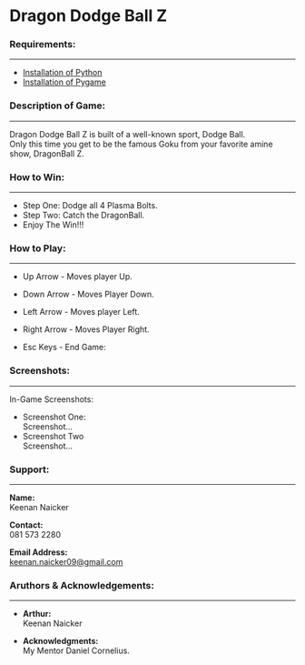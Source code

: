 # Dragon Dodge Ball Z

### Requirements:
---
* [Installation of Python](https://www.python.org/downloads)
* [Installation of Pygame](https://pypi.org/project/pygame)

### Description of Game:
----
Dragon Dodge Ball Z is built of a well-known sport, Dodge Ball.  
Only this time you get to be the famous Goku from your favorite amine show, DragonBall Z.


### How to Win:
----
* Step One:
Dodge all 4 Plasma Bolts.
* Step Two:
Catch the DragonBall.  
* Enjoy The Win!!!

### How to Play:
----
* Up Arrow - Moves player Up.

* Down Arrow - Moves Player Down.

* Left Arrow - Moves player Left.

* Right Arrow - Moves Player Right.

* Esc Keys - End Game:

### Screenshots:
----
In-Game Screenshots:
* Screenshot One:  
Screenshot...
* Screenshot Two  
Screenshot...

### Support:
----
**Name:**  
Keenan Naicker  

**Contact:**  
081 573 2280
  
**Email Address:**    
keenan.naicker09@gmail.com

### Aruthors & Acknowledgements:
----
* **Arthur:**  
Keenan Naicker
  
* **Acknowledgments:**  
My Mentor Daniel Cornelius.